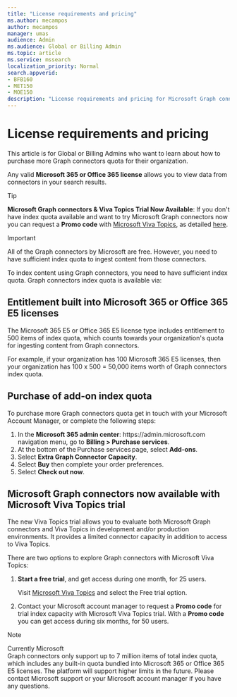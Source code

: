 ```yaml
---
title: "License requirements and pricing"
ms.author: mecampos
author: mecampos
manager: umas
audience: Admin
ms.audience: Global or Billing Admin
ms.topic: article
ms.service: mssearch
localization_priority: Normal
search.appverid:
- BFB160
- MET150
- MOE150
description: "License requirements and pricing for Microsoft Graph connectors public preview for Microsoft Search"
---
```

<!---Previous ms.author: rusamai --->

# License requirements and pricing

This article is for Global or Billing Admins who want to learn about how to purchase more Graph connectors quota for their organization.

Any valid **Microsoft 365 or Office 365 license** allows you to view data from connectors in your search results.

> [!TIP]
> **Microsoft Graph connectors & Viva Topics Trial Now Available**:
> If you don't have index quota available and want to try Microsoft Graph connectors now you can request a **Promo code** with [Microsoft Viva Topics](https://www.microsoft.com/microsoft-viva/topics?activetab=pivot:overviewtab), as detailed [here](#microsoft-graph-connectors-now-available-with-microsoft-viva-topics-trial).

>[!IMPORTANT]
>All of the Graph connectors by Microsoft are free. However, you need to have sufficient index quota to ingest content from those connectors.

To index content using Graph connectors, you need to have sufficient index quota. Graph connectors index quota is available via:

## Entitlement built into Microsoft 365 or Office 365 E5 licenses

The Microsoft 365 E5 or Office 365 E5 license type includes entitlement to 500 items of index quota, which counts towards your organization's quota for ingesting content from Graph connectors.

For example, if your organization has 100 Microsoft 365 E5 licenses, then your organization has 100 x 500 = 50,000 items worth of Graph connectors index quota.

## Purchase of add-on index quota
To purchase more Graph connectors quota get in touch with your Microsoft Account Manager, or complete the following steps:

1. In the **Microsoft 365 admin center**: https://<span>admin.microsoft.</span>com navigation menu, go to **Billing > Purchase services**.
2. At the bottom of the Purchase services page, select **Add-ons**.
3. Select **Extra Graph Connector Capacity**.
4. Select **Buy** then complete your order preferences.
5. Select **Check out now**.

## Microsoft Graph connectors now available with Microsoft Viva Topics trial
 The new Viva Topics trial allows you to evaluate both Microsoft Graph connectors and Viva Topics in development and/or production environments. It provides a limited connector capacity in addition to access to Viva Topics.

There are two options to explore Graph connectors with Microsoft Viva Topics:

1. **Start a free trial**, and get access during one month, for 25 users.

     Visit [Microsoft Viva Topics](https://www.microsoft.com/microsoft-viva/topics?activetab=pivot:overviewtab) and select the Free trial option.

2. Contact your Microsoft account manager to request a **Promo code** for trial index capacity with Microsoft Viva Topics trial. With a **Promo code** you can get access during six months, for 50 users.

>[!NOTE]
>Currently Microsoft Graph connectors only support up to 7 million items of total index quota, which includes any built-in quota bundled into Microsoft 365 or Office 365 E5 licenses. The platform will support higher limits in the future. Please contact Microsoft support or your Microsoft account manager if you have any questions.
